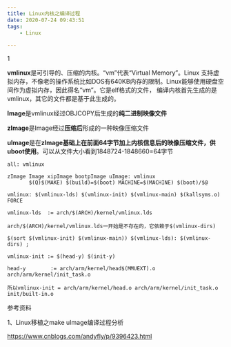 ```yaml
---
title: Linux内核之编译过程
date: 2020-07-24 09:43:51
tags:
	- Linux

---
```


1

**vmlinux**是可引导的、压缩的内核。“vm”代表“Virtual Memory”。Linux 支持虚拟内存，不像老的操作系统比如DOS有640KB内存的限制。Linux能够使用硬盘空间作为虚拟内存，因此得名“vm”。它是elf格式的文件， 编译内核首先生成的是vmlinux，其它的文件都是基于此生成的。

**Image**是vmlinux经过OBJCOPY后生成的**纯二进制映像文件**

**zImage**是Image经过**压缩后**形成的一种映像压缩文件

**uImage**是在**zImage基础上在前面64字节加上内核信息后的映像压缩文件，供uboot使用**。可以从文件大小看到1848724-1848660=64字节

```
all: vmlinux

zImage Image xipImage bootpImage uImage: vmlinux
       $(Q)$(MAKE) $(build)=$(boot) MACHINE=$(MACHINE) $(boot)/$@
```

```
vmlinux: $(vmlinux-lds) $(vmlinux-init) $(vmlinux-main) $(kallsyms.o) FORCE
```



```
vmlinux-lds  := arch/$(ARCH)/kernel/vmlinux.lds
```

`arch/$(ARCH)/kernel/vmlinux.lds一开始是不存在的，它依赖于$(vmlinux-dirs)`

```
$(sort $(vmlinux-init) $(vmlinux-main)) $(vmlinux-lds): $(vmlinux-dirs) ;
```



```
vmlinux-init := $(head-y) $(init-y)

head-y        := arch/arm/kernel/head$(MMUEXT).o arch/arm/kernel/init_task.o

所以vmlinux-init = arch/arm/kernel/head.o arch/arm/kernel/init_task.o init/built-in.o
```



参考资料

1、Linux移植之make uImage编译过程分析

https://www.cnblogs.com/andyfly/p/9396423.html